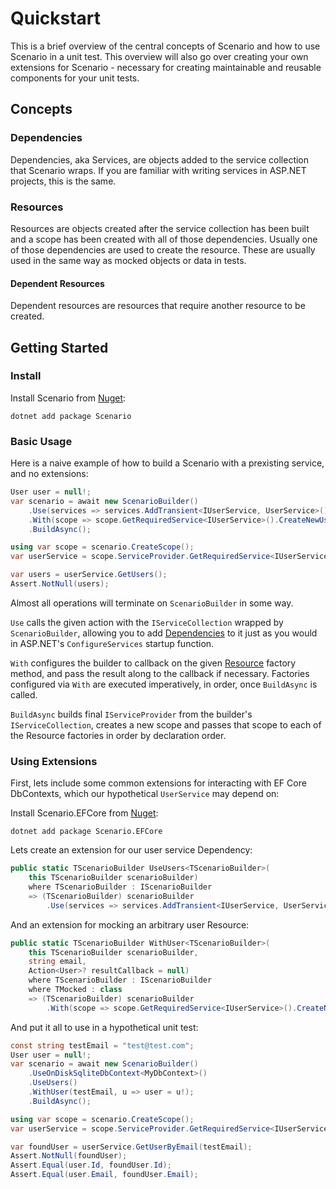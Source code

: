 # Quickstart

This is a brief overview of the central concepts of Scenario and how to use Scenario in a unit test. This overview will also go over creating your own extensions for Scenario - necessary for creating maintainable and reusable components for your unit tests.

## Concepts

### Dependencies

Dependencies, aka Services, are objects added to the service collection that Scenario wraps. If you are familiar with writing services in ASP.NET projects, this is the same.

### Resources

Resources are objects created after the service collection has been built and a scope has been created with all of those dependencies. Usually one of those dependencies are used to create the resource. These are usually used in the same way as mocked objects or data in tests.

#### Dependent Resources

Dependent resources are resources that require another resource to be created.

## Getting Started

### Install

Install Scenario from [Nuget](https://www.nuget.org/packages/Scenario):

```
dotnet add package Scenario
```

### Basic Usage

Here is a naive example of how to build a Scenario with a prexisting service, and no extensions:

```cs
User user = null!;
var scenario = await new ScenarioBuilder()
    .Use(services => services.AddTransient<IUserService, UserService>())
    .With(scope => scope.GetRequiredService<IUserService>().CreateNewUser(), u => user = (User)u!);
    .BuildAsync();

using var scope = scenario.CreateScope();
var userService = scope.ServiceProvider.GetRequiredService<IUserService>();

var users = userService.GetUsers();
Assert.NotNull(users);
```

Almost all operations will terminate on `ScenarioBuilder` in some way.

`Use` calls the given action with the `IServiceCollection` wrapped by `ScenarioBuilder`, allowing you to add [Dependencies](#Dependencies) to it just as you would in ASP.NET's `ConfigureServices` startup function.

`With` configures the builder to callback on the given [Resource](#Resources) factory method, and pass the result along to the callback if necessary. Factories configured via `With` are executed imperatively, in order, once `BuildAsync` is called.

`BuildAsync` builds final `IServiceProvider` from the builder's `IServiceCollection`, creates a new scope and passes that scope to each of the Resource factories in order by declaration order.

### Using Extensions

First, lets include some common extensions for interacting with EF Core DbContexts, which our hypothetical `UserService` may depend on:

Install Scenario.EFCore from [Nuget](https://www.nuget.org/packages/Scenario.EFCore/):

```
dotnet add package Scenario.EFCore
```

Lets create an extension for our user service Dependency:

```cs
public static TScenarioBuilder UseUsers<TScenarioBuilder>(
    this TScenarioBuilder scenarioBuilder)
    where TScenarioBuilder : IScenarioBuilder
    => (TScenarioBuilder) scenarioBuilder
        .Use(services => services.AddTransient<IUserService, UserService>());
```

And an extension for mocking an arbitrary user Resource:

```cs
public static TScenarioBuilder WithUser<TScenarioBuilder>(
    this TScenarioBuilder scenarioBuilder,
    string email,
    Action<User>? resultCallback = null)
    where TScenarioBuilder : IScenarioBuilder
    where TMocked : class
    => (TScenarioBuilder) scenarioBuilder
        .With(scope => scope.GetRequiredService<IUserService>().CreateNewUser(email), u => user = (User)u!);
```

And put it all to use in a hypothetical unit test:

```cs
const string testEmail = "test@test.com";
User user = null!;
var scenario = await new ScenarioBuilder()
    .UseOnDiskSqliteDbContext<MyDbContext>()
    .UseUsers()
    .WithUser(testEmail, u => user = u!);
    .BuildAsync();

using var scope = scenario.CreateScope();
var userService = scope.ServiceProvider.GetRequiredService<IUserService>();

var foundUser = userService.GetUserByEmail(testEmail);
Assert.NotNull(foundUser);
Assert.Equal(user.Id, foundUser.Id);
Assert.Equal(user.Email, foundUser.Email);
```